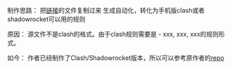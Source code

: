 制作思路：
把[链接](https://raw.githubusercontent.com/217heidai/adblockfilters/main/rules/adblockdns.txt)的文件复制过来
生成自动化，转化为手机版clash或者shadowrocket可以用的规则

原因：
源文件不是clash的格式。由于clash规则需要是 - xxx, xxx, xxx的规则形式。

如今：
作者已经制作了Clash/Shadowrocket版本，所以可以参考原作者的[repo](https://github.com/217heidai/adblockfilters)
